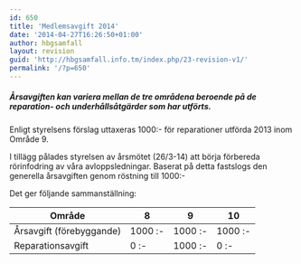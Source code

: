 ```yaml
---
id: 650
title: 'Medlemsavgift 2014'
date: '2014-04-27T16:26:50+01:00'
author: hbgsamfall
layout: revision
guid: 'http://hbgsamfall.info.tm/index.php/23-revision-v1/'
permalink: '/?p=650'
---
```


##### Årsavgiften kan variera mellan de tre områdena beroende på de reparation- och underhållsåtgärder som har utförts.

Enligt styrelsens förslag uttaxeras 1000:- för reparationer utförda 2013 inom Område 9.

I tillägg pålades styrelsen av årsmötet (26/3-14) att börja förbereda rörinfodring av våra avloppsledningar. Baserat på detta fastslogs den generella årsavgiften genom röstning till 1000:-

Det ger följande sammanställning:

| **Område** | **8** | **9** | **10** |
|---|---|---|---|
| Årsavgift (förebyggande) | 1000 :- | 1000 :- | 1000 :- |
| Reparationsavgift | 0 :- | 1000 :- | 0 :- |